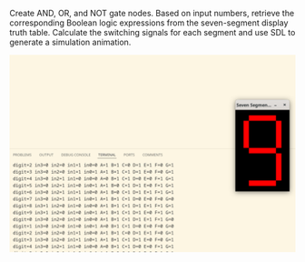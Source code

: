 
Create AND, OR, and NOT gate nodes. Based on input numbers, retrieve the corresponding Boolean logic expressions from the seven-segment display truth table. Calculate the switching signals for each segment and use SDL to generate a simulation animation.

![img](./img/01.png)